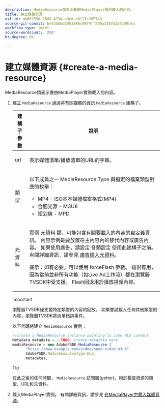 ```yaml
---
description: MediaResource類表示要由MediaPlayer實例載入的內容。
title: 建立媒體資源
exl-id: ab66255d-7848-479a-a8cd-c6113cdd7749
source-git-commit: be43bbbd1051886c8979ff590a3197b2a7249b6a
workflow-type: tm+mt
source-wordcount: '250'
ht-degree: 0%

---
```


# 建立媒體資源 {#create-a-media-resource}

MediaResource類表示要由MediaPlayer實例載入的內容。

1. 建立 `MediaResource` 通過將有關媒體的資訊 `MediaResource` 建構子。

   <table id="table_DD0D5D9129D54F73881399B9B4FF546A"> 
    <thead> 
    <tr> 
    <th colname="col1" class="entry"> 建構子參數 </th> 
    <th colname="col2" class="entry"> 說明 </th> 
    </tr> 
    </thead>
    <tbody> 
    <tr> 
    <td colname="col1"> <p>url </p> </td> 
    <td colname="col2"> <p>表示媒體清單/播放清單的URL的字串。 </p> </td> 
    </tr> 
    <tr> 
    <td colname="col1"> <p>類型 </p> </td> 
    <td colname="col2"> <p>以下成員之一 <span class="codeph"> MediaResource.Type </span> 與指定的檔案類型對應的枚舉： </p> <p> 
    <ul id="ul_E9689FA06DC94BF4848F16E1F2F01A59"> 
    <li id="li_83A14B96CDC648C6AF6F5FA745343E1F"> <span class="codeph"> MP4 </span> - ISO基本媒體檔案格式(MP4) </li> 
    <li id="li_FCD355151515412D9A78C3815DD09129"> <span class="codeph"> 合肥光源 </span> - M3U8 </li> 
    <li id="li_9D3D306D49264830AC6EFB1F49524A3B"> <span class="codeph"> 短划線 </span> - MPD </li> 
    </ul> </p> <p></p> </td> 
    </tr> 
    <tr> 
    <td colname="col1"> <p>元資料 </p> </td> 
    <td colname="col2"> <p>實例 <span class="codeph"> 元資料 </span> 類，可能包含有關要載入的內容的自定義資訊。 內容示例是要放置在主內容內的替代內容或廣告內容。 如果使用廣告，請設定 <span class="codeph"> 音頻設定 </span> 使用此建構子之前。 有關詳細資訊，請參見 <a href="../../ad-insertion/ad-insertion-metadata/c-psdk-browser-tvsdk-2.4-ad-insertion-metadata.md">廣告插入元資料</a>。 </p> <p>提示：如有必要，可以使用 <span class="codeph"> forceFlash </span> 參數。 這很有用，因為當前並非所有功能（如Live Ad工作流）都在瀏覽器TVSDK中受支援。 Flash回退用於播放視頻內容。 </p> </td> 
    </tr> 
    </tbody> 
   </table>

   >[!IMPORTANT]
   >
   >瀏覽器TVSDK僅支援特定類型的內容的回放。 如果嘗試載入任何其他類型的內容，瀏覽器TVSDK將派單錯誤事件。

   以下代碼將建立 `MediaResource` 實例：

   ```js
   //create a MediaResource instance pointing to some HLS content 
   Metadata metadata = //TODO: create metadata here 
   mediaResource = new AdobePSDK.MediaResource ( 
         "https://www.example.com/video/some-video.m3u8", 
         AdobePSDK.MediaResourceType.HLS,  
         metadata);
   ```

   >[!TIP]
   >
   >在此之後的任何時間， `MediaResource` 訪問器(getter)，用於檢查資源的類型、URL和元資料。

1. 載入MediaPlayer實例。 有關詳細資訊，請參見 [在MediaPlayer中載入媒體資源](../../content-playback-options-browser-tvsdk/mediaplayer-initialize-for-video/t-psdk-browser-tvsdk-2.4-media-resource-load.md)。
